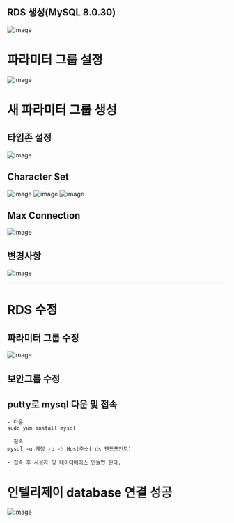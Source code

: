 ## RDS 생성(MySQL 8.0.30)
![image](https://user-images.githubusercontent.com/74396651/209356834-470861b9-0873-42f1-a114-4b19a5fcd353.png)



# 파라미터 그룹 설정
![image](https://user-images.githubusercontent.com/74396651/209356273-05f97747-5f04-46b1-9c87-aa0c840d9293.png)

# 새 파라미터 그룹 생성

## 타임존 설정
![image](https://user-images.githubusercontent.com/74396651/209355840-46409c26-4cae-44f3-a840-7ea110eee7bb.png)


## Character Set
![image](https://user-images.githubusercontent.com/74396651/209356080-511e4e12-8d0a-42db-8f72-3773872783a6.png)
![image](https://user-images.githubusercontent.com/74396651/209356539-0d9f4f1d-d100-44aa-9c10-7abf08d13a63.png)
![image](https://user-images.githubusercontent.com/74396651/209356576-6a8c8dae-6208-4bd0-9d8b-c2891bed1f52.png)


## Max Connection
![image](https://user-images.githubusercontent.com/74396651/209356379-b4893075-e47c-434a-a72e-d78d4c25ce29.png)

## 변경사항
![image](https://user-images.githubusercontent.com/74396651/209356641-beed3a60-6707-4d11-ac09-24233a91ecc9.png)

<hr>

# RDS 수정

## 파라미터 그룹 수정
![image](https://user-images.githubusercontent.com/74396651/209357022-516a155e-7b14-4ad5-97de-3cad73f1240b.png)

## 보안그룹 수정

## putty로 mysql 다운 및 접속

```
- 다운
sudo yum install mysql

- 접속
mysql -u 계정 -p -h Host주소(rds 엔드포인트)

- 접속 후 사용자 및 데이터베이스 만들면 된다.

```


# 인텔리제이 database 연결 성공

![image](https://user-images.githubusercontent.com/74396651/209365702-0ae614f7-9925-4cf8-866c-f3d912ef72fe.png)

